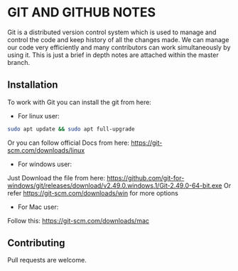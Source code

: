# GIT AND GITHUB NOTES

Git is a distributed version control system which is used to manage and control the code and keep history of all the changes made. We can manage our code very efficiently and many contributors can work simultaneously by using it. This is just a brief in depth notes are attached within the master branch. 

## Installation
To work with Git you can install the git from here:

- For linux user:
```bash
sudo apt update && sudo apt full-upgrade
```

Or you can follow official Docs from here:  https://git-scm.com/downloads/linux


- For windows user:

Just Download the file from here: https://github.com/git-for-windows/git/releases/download/v2.49.0.windows.1/Git-2.49.0-64-bit.exe
Or refer https://git-scm.com/downloads/win for more options

- For Mac user:

Follow this: https://git-scm.com/downloads/mac


## Contributing

Pull requests are welcome. 


